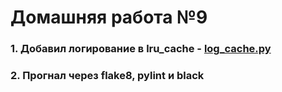 # Домашняя работа №9

### 1. Добавил логирование в lru_cache - [log_cache.py](https://github.com/Dadypool/deep_python_23b_Dadypool/blob/main/09/log_cache.py)
### 2. Прогнал через flake8, pylint и black